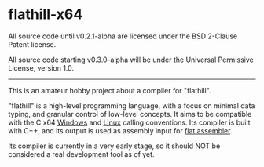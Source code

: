 # flathill-x64

All source code until v0.2.1-alpha are licensed under the BSD 2-Clause Patent license.

All source code starting v0.3.0-alpha will be under the Universal Permissive License, version 1.0.

---

This is an amateur hobby project about a compiler for "flathill".

"flathill" is a high-level programming language, with a focus on minimal data typing, and granular control of low-level concepts. It aims to be compatible with the C x64 [Windows](https://docs.microsoft.com/en-us/cpp/build/x64-calling-convention?view=vs-2019) and [Linux](https://courses.cs.washington.edu/courses/cse378/10au/sections/Section1_recap.pdf) calling conventions. Its compiler is built with C++, and its output is used as assembly input for [flat assembler](flatassembler.net).

Its compiler is currently in a very early stage, so it should NOT be considered a real development tool as of yet.
